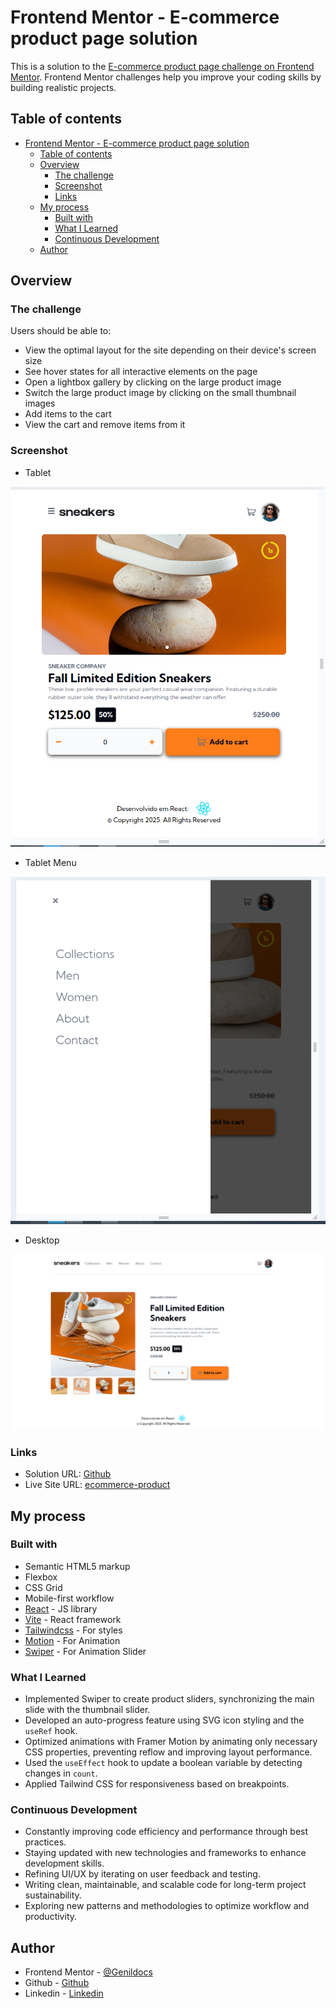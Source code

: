 # Frontend Mentor - E-commerce product page solution

This is a solution to the [E-commerce product page challenge on Frontend Mentor](https://www.frontendmentor.io/challenges/ecommerce-product-page-UPsZ9MJp6). Frontend Mentor challenges help you improve your coding skills by building realistic projects.

## Table of contents

- [Frontend Mentor - E-commerce product page solution](#frontend-mentor---e-commerce-product-page-solution)
  - [Table of contents](#table-of-contents)
  - [Overview](#overview)
    - [The challenge](#the-challenge)
    - [Screenshot](#screenshot)
    - [Links](#links)
  - [My process](#my-process)
    - [Built with](#built-with)
    - [What I Learned](#what-i-learned)
    - [Continuous Development](#continuous-development)
  - [Author](#author)

## Overview

### The challenge

Users should be able to:

- View the optimal layout for the site depending on their device's screen size
- See hover states for all interactive elements on the page
- Open a lightbox gallery by clicking on the large product image
- Switch the large product image by clicking on the small thumbnail images
- Add items to the cart
- View the cart and remove items from it

### Screenshot

- Tablet

![](/public/tablet.png)

- Tablet Menu

![](/public/tablet-menu.png)

- Desktop

![](/public/screen-desktop.png)

### Links

- Solution URL: [Github](https://github.com/Genildocs/ecommerce-product/tree/main)
- Live Site URL: [ecommerce-product](https://ecommerce-product-six.vercel.app/)

## My process

### Built with

- Semantic HTML5 markup
- Flexbox
- CSS Grid
- Mobile-first workflow
- [React](https://reactjs.org/) - JS library
- [Vite](https://vite.dev/) - React framework
- [Tailwindcss](https://tailwindcss.com/) - For styles
- [Motion](https://motion.dev/) - For Animation
- [Swiper](https://swiperjs.com/react) - For Animation Slider

### What I Learned

- Implemented Swiper to create product sliders, synchronizing the main slide with the thumbnail slider.
- Developed an auto-progress feature using SVG icon styling and the `useRef` hook.
- Optimized animations with Framer Motion by animating only necessary CSS properties, preventing reflow and improving layout performance.
- Used the `useEffect` hook to update a boolean variable by detecting changes in `count`.
- Applied Tailwind CSS for responsiveness based on breakpoints.

### Continuous Development

- Constantly improving code efficiency and performance through best practices.
- Staying updated with new technologies and frameworks to enhance development skills.
- Refining UI/UX by iterating on user feedback and testing.
- Writing clean, maintainable, and scalable code for long-term project sustainability.
- Exploring new patterns and methodologies to optimize workflow and productivity.

## Author

- Frontend Mentor - [@Genildocs](https://www.frontendmentor.io/profile/Genildocs)
- Github - [Github](https://github.com/Genildocs)
- Linkedin - [Linkedin](https://www.linkedin.com/in/genildo-cerqueira-91888786/)
